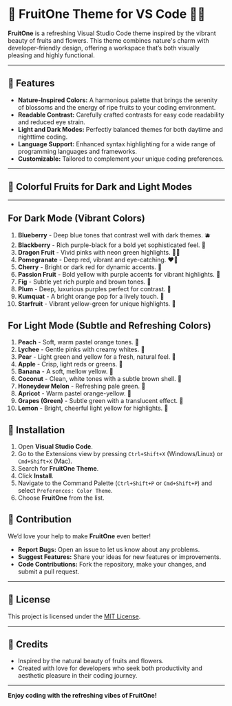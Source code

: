 # 🌸 FruitOne Theme for VS Code 🍇🍊

**FruitOne** is a refreshing Visual Studio Code theme inspired by the vibrant beauty of fruits and flowers. This theme combines nature's charm with developer-friendly design, offering a workspace that’s both visually pleasing and highly functional.

---
## 🌟 Features
- **Nature-Inspired Colors:** A harmonious palette that brings the serenity of blossoms and the energy of ripe fruits to your coding environment.
- **Readable Contrast:** Carefully crafted contrasts for easy code readability and reduced eye strain.
- **Light and Dark Modes:** Perfectly balanced themes for both daytime and nighttime coding.
- **Language Support:** Enhanced syntax highlighting for a wide range of programming languages and frameworks.
- **Customizable:** Tailored to complement your unique coding preferences.

---

## 🎨 Colorful Fruits for Dark and Light Modes
---
## **For Dark Mode (Vibrant Colors)**  
1. **Blueberry** - Deep blue tones that contrast well with dark themes. 🫐  
2. **Blackberry** - Rich purple-black for a bold yet sophisticated feel. 🍇  
3. **Dragon Fruit** - Vivid pinks with neon green highlights. 🐉🍈  
4. **Pomegranate** - Deep red, vibrant and eye-catching. ❤️‍🔥  
5. **Cherry** - Bright or dark red for dynamic accents. 🍒  
6. **Passion Fruit** - Bold yellow with purple accents for vibrant highlights. 🍈  
7. **Fig** - Subtle yet rich purple and brown tones. 🌰  
8. **Plum** - Deep, luxurious purples perfect for contrast. 🍇  
9. **Kumquat** - A bright orange pop for a lively touch. 🍊  
10. **Starfruit** - Vibrant yellow-green for unique highlights. 🌟  



## **For Light Mode (Subtle and Refreshing Colors)**  
1. **Peach** - Soft, warm pastel orange tones. 🍑  
2. **Lychee** - Gentle pinks with creamy whites. 🍒  
3. **Pear** - Light green and yellow for a fresh, natural feel. 🍐  
4. **Apple** - Crisp, light reds or greens. 🍏  
5. **Banana** - A soft, mellow yellow. 🍌  
6. **Coconut** - Clean, white tones with a subtle brown shell. 🥥  
7. **Honeydew Melon** - Refreshing pale green. 🍈  
8. **Apricot** - Warm pastel orange-yellow. 🍊  
9. **Grapes (Green)** - Subtle green with a translucent effect. 🍇  
10. **Lemon** - Bright, cheerful light yellow for highlights. 🍋  


## 🚀 Installation
1. Open **Visual Studio Code**.
2. Go to the Extensions view by pressing `Ctrl+Shift+X` (Windows/Linux) or `Cmd+Shift+X` (Mac).
3. Search for **FruitOne Theme**.
4. Click **Install**.
5. Navigate to the Command Palette (`Ctrl+Shift+P` or `Cmd+Shift+P`) and select `Preferences: Color Theme`.
6. Choose **FruitOne** from the list.



## 🥭 Contribution
We’d love your help to make **FruitOne** even better!
- **Report Bugs:** Open an issue to let us know about any problems.
- **Suggest Features:** Share your ideas for new features or improvements.
- **Code Contributions:** Fork the repository, make your changes, and submit a pull request.

---

## 📄 License
This project is licensed under the [MIT License](LICENSE).

---

## 🌸 Credits
- Inspired by the natural beauty of fruits and flowers.
- Created with love for developers who seek both productivity and aesthetic pleasure in their coding journey.

---

**Enjoy coding with the refreshing vibes of FruitOne!**
